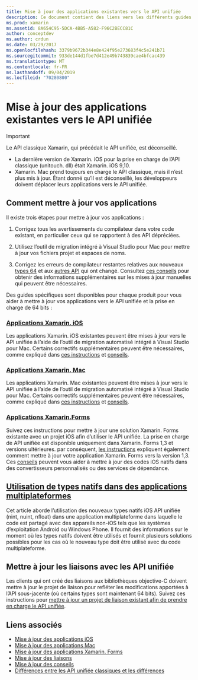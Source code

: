 ```yaml
---
title: Mise à jour des applications existantes vers le API unifiée
description: Ce document contient des liens vers les différents guides qui décrivent comment mettre à jour des applications Xamarin vers l’API unifiée. Il aborde les applications Xamarin. iOS, les applications Xamarin. Mac. Applications Xamarin. Forms, types natifs dans les applications multiplateforme et projets de liaison.
ms.prod: xamarin
ms.assetid: 8A654C95-5DCA-4BB5-A582-F96C2BECC81C
author: conceptdev
ms.author: crdun
ms.date: 03/29/2017
ms.openlocfilehash: 3379b9672b344e8e424f95e273683f4c5e241b71
ms.sourcegitcommit: 933de144d1fbe7d412e49b743839cae4bfcac439
ms.translationtype: MT
ms.contentlocale: fr-FR
ms.lasthandoff: 09/04/2019
ms.locfileid: "70280800"
---
```

# <a name="updating-existing-apps-to-the-unified-api"></a>Mise à jour des applications existantes vers le API unifiée

> [!IMPORTANT]
> Le API classique Xamarin, qui précédait le API unifiée, est déconseillé.
> - La dernière version de Xamarin. iOS pour la prise en charge de l’API classique (unitouch. dll) était Xamarin. iOS 9,10.
> - Xamarin. Mac prend toujours en charge le API classique, mais il n’est plus mis à jour. Étant donné qu’il est déconseillé, les développeurs doivent déplacer leurs applications vers le API unifiée.

## <a name="how-to-update-your-apps"></a>Comment mettre à jour vos applications

Il existe trois étapes pour mettre à jour vos applications :

1. Corrigez tous les avertissements du compilateur dans votre code existant, en particulier ceux qui se rapportent à des API dépréciées.

2. Utilisez l’outil de migration intégré à Visual Studio pour Mac pour mettre à jour vos fichiers projet et espaces de noms.

3. Corrigez les erreurs de compilateur restantes relatives aux nouveaux [types 64](~/cross-platform/macios/nativetypes.md) et aux [autres API](~/cross-platform/macios/unified/overview.md#deprecated-typos) qui ont changé. Consultez [ces conseils](~/cross-platform/macios/unified/updating-tips.md) pour obtenir des informations supplémentaires sur les mises à jour manuelles qui peuvent être nécessaires.

Des guides spécifiques sont disponibles pour chaque produit pour vous aider à mettre à jour vos applications vers le API unifiée et la prise en charge de 64 bits :

### <a name="xamarinios-appscross-platformmaciosunifiedupdating-ios-appsmd"></a>[Applications Xamarin. iOS](~/cross-platform/macios/unified/updating-ios-apps.md)

Les applications Xamarin. iOS existantes peuvent être mises à jour vers le API unifiée à l’aide de l’outil de migration automatisé intégré à Visual Studio pour Mac. Certains correctifs supplémentaires peuvent être nécessaires, comme expliqué dans [ces instructions](~/cross-platform/macios/unified/updating-ios-apps.md) et [conseils](~/cross-platform/macios/unified/updating-tips.md).

### <a name="xamarinmac-appscross-platformmaciosunifiedupdating-mac-appsmd"></a>[Applications Xamarin. Mac](~/cross-platform/macios/unified/updating-mac-apps.md)

Les applications Xamarin. Mac existantes peuvent être mises à jour vers le API unifiée à l’aide de l’outil de migration automatisé intégré à Visual Studio pour Mac. Certains correctifs supplémentaires peuvent être nécessaires, comme expliqué dans [ces instructions](~/cross-platform/macios/unified/updating-mac-apps.md) et [conseils](~/cross-platform/macios/unified/updating-tips.md).

### <a name="xamarinforms-appscross-platformmaciosunifiedupdating-xamarin-forms-appsmd"></a>[Applications Xamarin.Forms](~/cross-platform/macios/unified/updating-xamarin-forms-apps.md)

Suivez ces instructions pour mettre à jour une solution Xamarin. Forms existante avec un projet iOS afin d’utiliser le API unifiée. La prise en charge de API unifiée est disponible uniquement dans Xamarin. Forms 1,3 et versions ultérieures. par conséquent, [les instructions](~/cross-platform/macios/unified/updating-xamarin-forms-apps.md) expliquent également comment mettre à jour votre application Xamarin. Forms vers la version 1,3. Ces [conseils](~/cross-platform/macios/unified/updating-tips.md) peuvent vous aider à mettre à jour des codes iOS natifs dans des convertisseurs personnalisés ou des services de dépendance.

## <a name="working-with-native-types-in-cross-platform-appscross-platformmaciosnativetypesmd"></a>[Utilisation de types natifs dans des applications multiplateformes](~/cross-platform/macios/nativetypes.md)

Cet article aborde l’utilisation des nouveaux types natifs iOS API unifiée (nint, nuint, nfloat) dans une application multiplateforme dans laquelle le code est partagé avec des appareils non-iOS tels que les systèmes d’exploitation Android ou Windows Phone. Il fournit des informations sur le moment où les types natifs doivent être utilisés et fournit plusieurs solutions possibles pour les cas où le nouveau type doit être utilisé avec du code multiplateforme.

## <a name="update-bindings-to-the-unified-api"></a>Mettre à jour les liaisons avec les API unifiée

Les clients qui ont créé des liaisons aux bibliothèques objective-C doivent mettre à jour le projet de liaison pour refléter les modifications apportées à l’API sous-jacente (où certains types sont maintenant 64 bits).
Suivez ces instructions pour [mettre à jour un projet de liaison existant afin de prendre en charge le API unifiée](~/cross-platform/macios/unified/update-binding.md).

## <a name="related-links"></a>Liens associés

- [Mise à jour des applications iOS](~/cross-platform/macios/unified/updating-ios-apps.md)
- [Mise à jour des applications Mac](~/cross-platform/macios/unified/updating-mac-apps.md)
- [Mise à jour des applications Xamarin. Forms](~/cross-platform/macios/unified/updating-xamarin-forms-apps.md)
- [Mise à jour des liaisons](~/cross-platform/macios/unified/update-binding.md)
- [Mise à jour des conseils](~/cross-platform/macios/unified/updating-tips.md)
- [Différences entre les API unifiée classiques et les différences](https://github.com/xamarin/release-notes-archive/blob/master/release-notes/ios/api_changes/classic-vs-unified-8.6.0/index.md)
